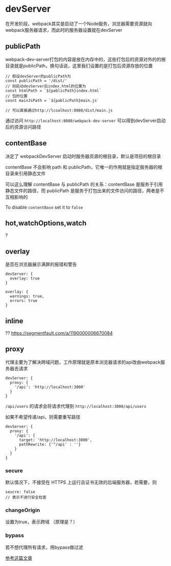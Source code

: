 # devServer
在开发阶段，webpack其实是启动了一个Node服务，浏览器需要资源就向webpack服务器请求，而此时的服务器设置就在devServer

## publicPath
webpack-dev-server打包的内容是放在内存中的，这些打包后的资源对外的的根目录就是publicPath，换句话说，这里我们设置的是打包后资源存放的位置
```
// 假设devServer的publicPath为
const publicPath = '/dist/'
// 则启动devServer后index.html的位置为
const htmlPath = `${pablicPath}index.html`
// 包的位置
cosnt mainJsPath = `${pablicPath}main.js`

// 可以直接通过http://lcoalhost:8080/dist/main.js
```
通过访问 `http://localhost:8080/webpack-dev-server` 可以得到devServer启动后的资源访问路径

## contentBase
决定了 webpackDevServer 启动时服务器资源的根目录，默认是项目的根目录

contentBase 不会影响 path 和 publicPath，它唯一的作用就是指定服务器的根目录来引用静态文件

可以这么理解 contentBase 与 publicPath 的关系：contentBase 是服务于引用静态文件的路径，而 publicPath 是服务于打包出来的文件访问的路径，两者是不互相影响的

To disable `contentBase` set it to `false`

## hot,watchOptions,watch
?

## overlay
是否在浏览器展示满屏的报错和警告
```
devServer: {
  overlay: true
}

overlay: {
  warnings: true,
  errors: true
}
```
## inline
??
https://segmentfault.com/a/1190000006670084

## proxy
代理主要为了解决跨域问题，工作原理就是原本浏览器请求的api改由webpack服务器去请求

```
devServer: {
  proxy: {
    '/api': 'http://localhost:3000'
  }
}
```
`/api/users` 的请求会将请求代理到 `http://localhost:3000/api/users`

如果不希望传递/api，则需要重写路径
```
devServer: {
  proxy: {
    '/api': {
      target: 'http://localhost:3000',
      pathRewrite: {'^/api' : ''}
    }
  }
}
```
### secure
默认情况下，不接受在 HTTPS 上运行且证书无效的后端服务器，若需要，则
```
seucre: false
// 表示不进行安全检查
```
### changeOrigin
设置为true，表示跨域
（原理是？）

### bypass
若不想代理所有请求，用bypass做过滤

[参考这篇文章](https://juejin.im/post/6850418120436383758)